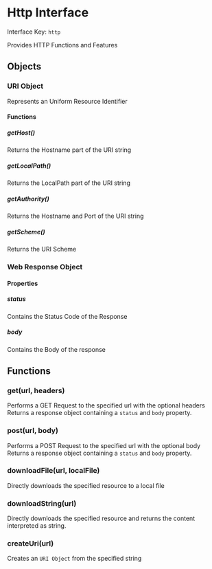 # Http Interface

Interface Key: `http`

Provides HTTP Functions and Features

## Objects

### URI Object
Represents an Uniform Resource Identifier

#### Functions
##### getHost()
Returns the Hostname part of the URI string

##### getLocalPath()
Returns the LocalPath part of the URI string

##### getAuthority()
Returns the Hostname and Port of the URI string

##### getScheme()
Returns the URI Scheme

### Web Response Object

#### Properties

##### status
Contains the Status Code of the Response

##### body
Contains the Body of the response

## Functions

### get(url, headers)
Performs a GET Request to the specified url with the optional headers
Returns a response object containing a `status` and `body` property.

### post(url, body)
Performs a POST Request to the specified url with the optional body
Returns a response object containing a `status` and `body` property.

### downloadFile(url, localFile)
Directly downloads the specified resource to a local file

### downloadString(url)
Directly downloads the specified resource and returns the content interpreted as string.

### createUri(url)
Creates an `URI Object` from the specified string